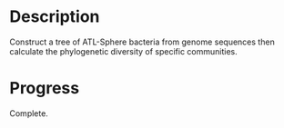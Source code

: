 # Description

Construct a tree of ATL-Sphere bacteria from genome sequences then calculate the phylogenetic diversity of specific communities.

# Progress

Complete.
